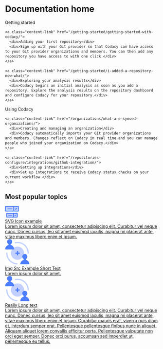 # Documentation home

<div class="content-columns-wrapper">
  <div class="content-link-column">
    <div>Getting started</div>

    <a class="content-link" href="/getting-started/getting-started-with-codacy/">
      <div>Adding your first repository</div>
      <div>Sign up with your Git provider so that Codacy can have access to your Git provider organizations and members. You can then add any repository you have access to with one click.</div>
    </a>

    <a class="content-link" href="/getting-started/i-added-a-repository-now-what/">
      <div>Exploring your analysis results</div>
      <div>Codacy begins an initial analysis as soon as you add a repository. Explore the analysis results on the repository dashboard and configure Codacy for your repository.</div>
    </a>
  </div>

  <div class="content-link-column">
    <div>Using Codacy</div>

    <a class="content-link" href="/organizations/what-are-synced-organizations/">
      <div>Creating and managing an organization</div>
      <div>Codacy automatically imports your Git provider organizations and members. Changes reflect on Codacy in real time and you can manage people who joined your organization on Codacy.</div>
    </a>

    <a class="content-link" href="/repositories-configure/integrations/github-integration/">
      <div>Setting up integrations</div>
      <div>Set up integrations to receive Codacy status checks on your current workflow.</div>
    </a>
  </div>
</div>

<h2>Most popular topics</h2>

<div class="topic-row">
  <a class="topic-card" href="#">
    <div class="tc-icon">
      <svg xmlns="http://www.w3.org/2000/svg" width="45.253" height="37.828" viewBox="0 0 45.253 37.828"><defs><style>.a{fill:#c3d1ff;}.b{fill:#4d7eff;}.c{fill:none;}</style></defs><rect class="a" width="34.861" height="12.603" rx="0.974" transform="translate(5.196 23.883)"/><path class="b" d="M39.186,37.828H6.067a2.214,2.214,0,0,1-2.212-2.212V24.754a2.215,2.215,0,0,1,2.212-2.212H39.186A2.215,2.215,0,0,1,41.4,24.754V35.616A2.213,2.213,0,0,1,39.186,37.828ZM6.538,35.145H38.716v-9.92H6.538Z"/><path class="b" d="M21.725,31.59H11.071a1.118,1.118,0,0,1,0-2.236H21.725a1.118,1.118,0,0,1,0,2.236Z"/><line class="c" y1="12.603" transform="translate(27.264 23.883)"/><path class="b" d="M27.264,37.828a1.34,1.34,0,0,1-1.341-1.341h0v-12.6a1.342,1.342,0,1,1,2.683,0v12.6a1.341,1.341,0,0,1-1.341,1.341Z"/><path class="b" d="M33.029,32.814a.979.979,0,0,1-.7-.291L31.1,31.3a.94.94,0,1,1,1.33-1.33l.6.6,2.158-2.159a.94.94,0,1,1,1.33,1.33l-2.789,2.789A.982.982,0,0,1,33.029,32.814ZM32.4,31.193v0Zm1.259,0h0Z"/><rect class="a" width="42.57" height="15.391" rx="0.974" transform="translate(1.341 1.342)"/><path class="b" d="M43.041,18.074H2.212A2.216,2.216,0,0,1,0,15.861V2.213A2.214,2.214,0,0,1,2.212,0H43.041a2.214,2.214,0,0,1,2.212,2.213V15.861A2.215,2.215,0,0,1,43.041,18.074ZM2.683,15.391H42.571V2.683H2.683Z"/><path class="b" d="M21.525,10.505H8.516a1.118,1.118,0,1,1-.007-2.236H21.525a1.118,1.118,0,0,1,0,2.236Z"/><path class="b" d="M28.29,18.074a1.343,1.343,0,0,1-1.342-1.341h0V1.341a1.342,1.342,0,0,1,2.683,0V16.732a1.341,1.341,0,0,1-1.341,1.342Z"/><path class="b" d="M35.092,11.9a1.2,1.2,0,0,1-.856-.355l-1.5-1.5a1.149,1.149,0,1,1,1.625-1.624h0l.731.731,2.636-2.636a1.148,1.148,0,0,1,1.624,1.624l-3.406,3.406A1.2,1.2,0,0,1,35.092,11.9Zm-.769-1.979h0Zm1.537,0h0Z"/></svg>
    </div>
    <div class="tc-content">
      <div>SVG Icon example</div>
      <div>
Lorem ipsum dolor sit amet, consectetur adipiscing elit. Curabitur vel neque nunc. Donec cursus, leo sit amet euismod iaculis, magna mi placerat ante, vitae maximus libero enim et ipsum.</div>
    </div> 
  </a>
  <a class="topic-card"  href="#">
    <div class="tc-icon">
      <img src="/assets/images/user-management.svg">
    </div>
    <div class="tc-content">
      <div>Img Src Example Short Text</div>
      <div>Lorem ipsum dolor sit amet.</div>
    </div> 
  </a>
  <a class="topic-card"  href="/engineering/architecture">
    <div class="tc-icon">
      <img src="/assets/images/user-management.svg">
    </div>
    <div class="tc-content">
      <div>Really Long text</div>
      <div>Lorem ipsum dolor sit amet, consectetur adipiscing elit. Curabitur vel neque nunc. Donec cursus, leo sit amet euismod iaculis, magna mi placerat ante, vitae maximus libero enim et ipsum. Curabitur mauris erat, viverra quis diam et, interdum semper erat. Pellentesque pellentesque finibus nunc in aliquet. Aliquam aliquet lorem convallis efficitur porta. Pellentesque vulputate non orci eget semper. Donec orci purus, accumsan sed imperdiet ut, pellentesque eu tellus.</div>
    </div> 
  </a>
</div>
